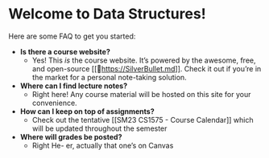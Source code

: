 
# Welcome to Data Structures!

Here are some FAQ to get you started:
* **Is there a course website?**
  * Yes! This _is_ the course website. It’s powered by the awesome, free, and open-source [[💭https://SilverBullet.md]]. Check it out if you’re in the market for a personal note-taking solution.
* **Where can I find lecture notes?**
  * Right here! Any course material will be hosted on this site for your convenience.
* **How can I keep on top of assignments?**
  * Check out the tentative [[SM23 CS1575 - Course Calendar]] which will be updated throughout the semester
* **Where will grades be posted?**
  * Right He- er, actually that one’s on Canvas